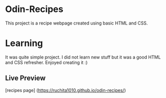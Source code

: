 # Odin-Recipes
This project is a recipe webpage created using basic HTML and CSS.

# Learning
It was quite simple project. I did not learn new stuff but it was a good HTML and CSS refresher. Enjoyed creating it :)

## Live Preview
[recipes page] (https://ruchita1010.github.io/odin-recipes/)